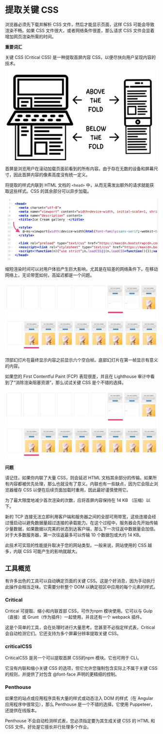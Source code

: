 # 提取关键 CSS

浏览器必须先下载并解析 CSS 文件，然后才能显示页面，这样 CSS 可能会导致渲染不畅。如果 CSS 文件很大，或者网络条件很差，那么请求 CSS 文件会显着增加网页渲染所需的时间。

**重要词汇**

关键 CSS (Critical CSS) 是一种提取首屏内容 CSS，以便尽快向用户呈现内容的技术。

![笔记本电脑和移动设备的网页溢出屏幕边缘的截图](./img/extract-critical-css-1.png)

首屏是浏览用户在滚动加载页面前看到的所有内容。由于存在无数的设备和屏幕尺寸，因此首屏内容的像素高度没有统一定义。

将提取的样式内联到 HTML 文档的 `<head>` 中，从而无需发出额外的请求就能获取这些样式。CSS 的其余部分可以异步加载。

![标签内嵌关键 CSS 的 HTML 文件](./img/extract-critical-css-2.png)

缩短渲染时间可以对用户体验产生巨大影响，尤其是在较差的网络条件下。在移动网络上，无论带宽如何，高延迟都是一个问题。

![使用 3G 连接加载具有渲染阻塞 CSS 的页面（顶部）和具有内联关键 CSS 的同一页面（底部）的比较](./img/extract-critical-css-3.png)

顶部幻灯片在最终显示内容之前显示六个空白帧。底部幻灯片在第一帧显示有意义的内容。

如果您的 First Contentful Paint (FCP) 表现很差，并且在 Lighthouse 审计中看到了“消除渲染阻塞资源”，那么试试关键 CSS 是个不错的选择。

![Lighthouse 的”消除渲染阻塞资源“或”延迟加载未使用的 CSS“ 审计](./img/extract-critical-css-3.png)

**问题**

请记住，如果你内联了大量 CSS，则会延迟 HTML 文档其余部分的传输。如果所有内容都被优先处理，那么也就没有了意义。内联也有一些缺点，因为它会阻止浏览器缓存 CSS 以便在后续页面加载时重用，因此最好谨慎使用它。

为了最大限度地减少首次渲染的次数，应将首屏内容保持在 14 KB （压缩）以下。

新的 TCP 连接无法立即利用客户端和服务器之间的全部可用带宽，这些连接会经过慢启动以避免数据量超过连接的承载能力。在这个过程中，服务器会先开始传输少量数据，如果数据以完美的状态到达客户端，那么下一次往返中数据量会加倍。对于大多数服务器，第一次往返最多可以传输 10 个数据包或大约 14 KB。

此技术可实现的性能提升取决于您的网站类型。一般来说，网站使用的 CSS 越多，内联 CSS 可能产生的影响就越大。

## 工具概览

有许多出色的工具可以自动确定页面的关键 CSS。这是个好消息，因为手动执行此操作会相当乏味。它需要分析整个 DOM 以确定视区中应用的每个元素的样式。

### Critical

Critical 可提取、缩小和内联首部 CSS，可作为npm 模块使用。它可以与 Gulp（直接）或 Grunt（作为插件）一起使用，并且还有一个 webpack 插件。

这是个简单的工具，会在处理时进行大量思考。您甚至不必指定样式表，Critical 会自动检测它们。它还支持为多个屏幕分辨率提取关键 CSS。

### criticalCSS

CriticalCSS 是另一个可以提取首屏 CSS的npm 模块。它也可用于 CLI。

它没有内联和缩小关键 CSS 的选项，但它允许您强制包含实际上不属于关键 CSS 的规则，并提供了对包含 @font-face 声明的更精细的控制。

### Penthouse

如果您的站点或应用程序具有大量的样式或动态注入 DOM 的样式（在 Angular 应用程序中很常见），那么 Penthouse 是一个不错的选择。它使用 Puppeteer，还提供在线版本。

Penthouse 不会自动检测样式表，您必须指定要为其生成关键 CSS 的 HTML 和 CSS 文件。好处是它擅长并行处理多个作业。
